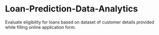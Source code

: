 # Loan-Prediction-Data-Analytics
Evaluate eligibility for loans based on dataset of customer details provided while filling online application form.

